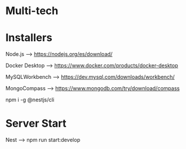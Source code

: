 # Multi-tech

# Installers

Node.js --> https://nodejs.org/es/download/ 

Docker Desktop --> https://www.docker.com/products/docker-desktop

MySQLWorkbench --> https://dev.mysql.com/downloads/workbench/

MongoCompass --> https://www.mongodb.com/try/download/compass

npm i -g @nestjs/cli

# Server Start

Nest --> npm run start:develop
